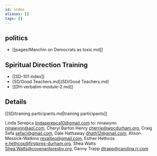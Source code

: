 ```yaml
---
id: index
aliases: []
tags: []
---
```


## politics

- [[pages/Manchin on Democrats as toxic.md]]

## Spiritual Direction Training

- [[SD-101 index]]
- [SD/Good Teachers.md](SD/Good Teachers.md)
- [[DH-verbatim-module-2.md]] 

## Details 

[[SD/training participants.md|training participants]]

Linda Serepca <lindaserepca10@gmail.com>
to:	ninawynn <ninawynn@aol.com>,
Cheryl Barton Henry <cherrie@wpcdurham.org>,
Craig Sefa <sefacj@gmail.com>,
Dale Hathaway <dhath12@gmail.com>,
Alison Messick-Watkins <revallieo@gmail.com>,
Esther Hethcox <e.hethcox@firstpres-durham.org>,
Shea Watts <Shea.Watts@covenantpresby.org>,
Danny Trapp <dtrapp@carolina.rr.com>

